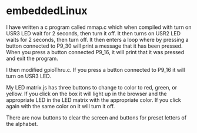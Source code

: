 # embeddedLinux
I have written a c program called mmap.c which when compiled with turn on USR3 LED wait for 2 seconds, then turn it off.
It then turns on USR2 LED waits for 2 seconds, then turn off. It then enters a loop where by pressing a button connected
to P9_30 will print a message that it has been pressed. When you press a button connected P9_16, it will print that it was
pressed and exit the program.

I then modified gpioThru.c. If you press a button connected to P9_16 it will turn on USR3 LED.

My LED matrix.js has three buttons to change to color to red, green, or yellow. If you click on the box it will
light up in the browser and the appropriate LED in the LED matrix with the appropriate color. If you click again with
the same color on it will turn it off. 

There are now buttons to clear the screen and buttons for preset letters of the alphabet.